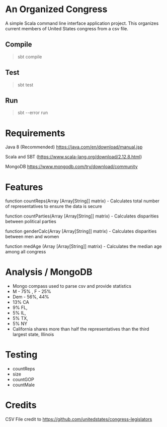 # An Organized Congress
A simple Scala command line interface application project. This organizes current members of United States congress from a csv file. 

## Compile
>sbt compile 

## Test
>sbt test

## Run
>sbt --error run 

# Requirements
Java 8 (Recommended) https://java.com/en/download/manual.jsp

Scala and SBT (https://www.scala-lang.org/download/2.12.8.html)

MongoDB https://www.mongodb.com/try/download/community

# Features
function countReps(Array [Array[String]] matrix) - Calculates total number of representatives to ensure the data is secure

function countParties(Array [Array[String]] matrix) - Calculates disparities between political parties

function genderCalc(Array [Array[String]] matrix) - Calculates disparities between men and women 

function medAge (Array [Array[String]] matrix) - Calculates the median age among all congress

# Analysis / MongoDB
- Mongo compass used to parse csv and provide statistics
- M - 75% ,  F - 25%
- Dem - 56%, 44%
- 13% CA 
- 9% FL, 
- 5% IL, 
- 5% TX, 
- 5% NY 
- California shares more than half the representatives than the third largest state, Illinois
# Testing
- countReps
- size
- countGOP
- countMale

# Credits
CSV File credit to https://github.com/unitedstates/congress-legislators